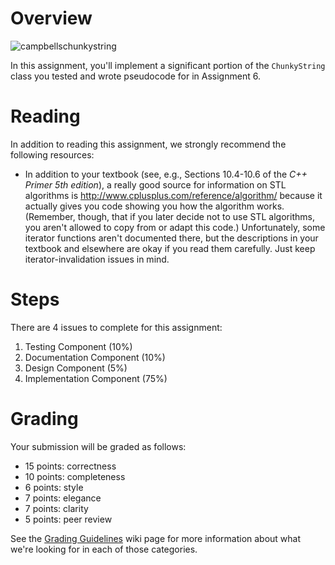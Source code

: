 # Overview

![campbellschunkystring](https://cloud.githubusercontent.com/assets/8798975/10805688/e5cefff0-7d8c-11e5-972b-b8bf31a96b0a.png)

In this assignment, you'll implement a significant portion of the `ChunkyString` class you tested and wrote pseudocode for in Assignment 6.

# Reading
In addition to reading this assignment, we strongly recommend the following resources:
* In addition to your textbook (see, e.g., Sections 10.4-10.6 of the _C++ Primer 5th edition_), a really good source for information on STL algorithms is http://www.cplusplus.com/reference/algorithm/ because it actually gives you code showing you how the algorithm works.  (Remember, though, that if you later decide not to use STL algorithms, you aren't allowed to copy from or adapt this code.) Unfortunately, some iterator functions aren't documented there, but the descriptions in your textbook and elsewhere are okay if you read them carefully.  Just keep iterator-invalidation issues in mind.


# Steps
There are 4 issues to complete for this assignment:

1. Testing Component (10%)
1. Documentation Component (10%)
1. Design Component (5%)
1. Implementation Component (75%)


# Grading
Your submission will be graded as follows: 
* 15 points: correctness
* 10 points: completeness
* 6 points: style 
* 7 points: elegance
* 7 points: clarity 
* 5 points: peer review

See the [Grading Guidelines](https://github.com/hmc-cs70-fall2015/Admin/wiki/Grading-Guidelines) wiki page for more information about what we're looking for in each of those categories. 
